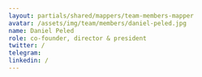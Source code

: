 ```yaml
---
layout: partials/shared/mappers/team-members-mapper
avatar: /assets/img/team/members/daniel-peled.jpg
name: Daniel Peled
role: co-founder, director & president
twitter: /
telegram:
linkedin: /
---
```

